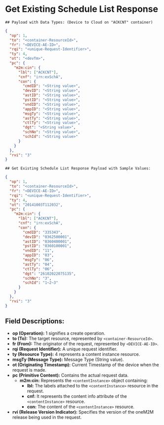 # Get Existing Schedule List Response

```
## Payload with Data Types: (Device to Cloud on "ACKCNT" container)
```

```json
{
  "op": 1,
  "to": "<container-ResourceId>",
  "fr": "<DEVICE-AE-ID>",
  "rqi": "<unique-Request-Identifier>",
  "ty": 4,
  "ot": "<devTm>",
  "pc": {
    "m2m:cin": {
      "lbl": ["ACKCNT"],
      "cnf": "irn:exSchA",
      "con": {
        "cmdID": "<String value>",
        "devID": "<String value>",
        "astID": "<String value>",
        "pstID": "<String value>",
        "vndID": "<String value>",
        "appID": "<String value>",
        "msgTy": "<String value>",
        "astTy": "<String value>",
        "ctlTy": "<String value>",
        "dgt": "<String value>",
        "schNo": "<String value>",
        "schId": "<String value>"
      }
    }
  },
  "rvi": "3"
}
```

```
## Get Existing Schedule List Response Payload with Sample Values:
```

```json
{
  "op": 1,
  "to": "<container-ResourceId>",
  "fr": "<DEVICE-AE-ID>",
  "rqi": "<unique-Request-Identifier>",
  "ty": 4,
  "ot": "20141003T112032",
  "pc": {
    "m2m:cin": {
      "lbl": ["ACKCNT"],
      "cnf": "irn:exSchA",
      "con": {
        "cmdID": "335343",
        "devID": "0362500001",
        "astID": "0360400001",
        "pstID": "0360100001",
        "vndID": "11",
        "appID": "03",
        "msgTy": "06",
        "astTy": "04",
        "ctlTy": "06",
        "dgt": "26102022075135",
        "schNo": "3",
        "schId": "1~2~3"
      }
    }
  },
  "rvi": "3"
}
```

## Field Descriptions:

- **op (Operation):** 1 signifies a create operation.
- **to (To):** The target resource, represented by `<container-ResourceId>`.
- **fr (From):** The originator of the request, represented by `<DEVICE-AE-ID>`.
- **rqi (Request Identifier):** A unique request identifier.
- **ty (Resource Type):** 4 represents a content instance resource.
- **msgTy (Message Type):** Message Type (String value).
- **ot (Originating Timestamp):** Current Timestamp of the device when the request is made.
- **pc (Primitive Content):** Contains the actual request data.
  - **m2m:cin:** Represents the `<contentInstance>` object containing:
    - **lbl:** The labels attached to the `<contentInstance>` resource in the request.
    - **cnf:** It represents the content info attribute of the `<contentInstance>` resource.
    - **con:** The content of the `<contentInstance>` resource.
- **rvi (Release Version Indicator):** Specifies the version of the oneM2M release being used in the request.